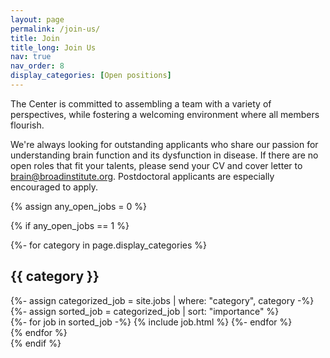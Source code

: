 ```yaml
---
layout: page
permalink: /join-us/
title: Join
title_long: Join Us
nav: true
nav_order: 8
display_categories: [Open positions]
---
```


<!-- pages/join_us.md -->
<div>
<p>The Center is committed to assembling a team with a variety of perspectives, while fostering a welcoming environment where all members flourish.</p>

<p>We're always looking for outstanding applicants who share our passion for understanding brain function and its dysfunction in disease. If there are no open roles that fit your talents, please send your CV and cover letter to <a href="mailto:brain@broadinstitute.org">brain@broadinstitute.org</a>. Postdoctoral applicants are especially encouraged to apply.</p>
</div>

{% assign any_open_jobs = 0 %}

{% if any_open_jobs == 1 %}

<div class="team">
  <!-- Display categorized jobs -->
  {%- for category in page.display_categories %}
  <h2 class="category">{{ category }}</h2>
  {%- assign categorized_job = site.jobs | where: "category", category -%}
  {%- assign sorted_job = categorized_job | sort: "importance" %}
  <!-- Generate cards for each job -->
  <div class="grid">
    {%- for job in sorted_job -%}
      {% include job.html %}
    {%- endfor %}
  </div>
  {% endfor %}
</div>
{% endif %}
